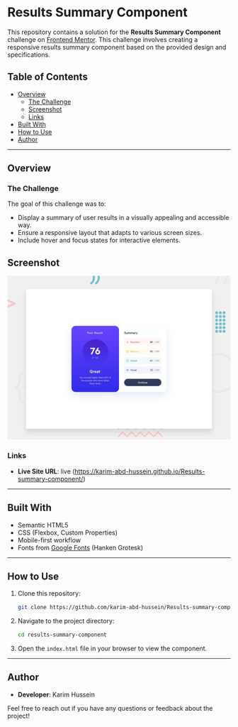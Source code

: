 # Results Summary Component

This repository contains a solution for the **Results Summary Component** challenge on [Frontend Mentor](https://www.frontendmentor.io). This challenge involves creating a responsive results summary component based on the provided design and specifications.



## Table of Contents

- [Overview](#overview)
  - [The Challenge](#the-challenge)
  - [Screenshot](#screenshot)
  - [Links](#links)
- [Built With](#built-with)
- [How to Use](#how-to-use)
- [Author](#author)

---

## Overview

### The Challenge

The goal of this challenge was to:

- Display a summary of user results in a visually appealing and accessible way.
- Ensure a responsive layout that adapts to various screen sizes.
- Include hover and focus states for interactive elements.

## Screenshot

![](./design/desktop-preview.jpg)


### Links

- **Live Site URL**: live (https://karim-abd-hussein.github.io/Results-summary-component/)

---

## Built With

- Semantic HTML5
- CSS (Flexbox, Custom Properties)
- Mobile-first workflow
- Fonts from [Google Fonts](https://fonts.google.com) (Hanken Grotesk)

---

## How to Use

1. Clone this repository:

   ```bash
   git clone https://github.com/karim-abd-hussein/Results-summary-component.git
   ```

2. Navigate to the project directory:

   ```bash
   cd results-summary-component
   ```

3. Open the `index.html` file in your browser to view the component.

---

## Author

- **Developer**: Karim Hussein

Feel free to reach out if you have any questions or feedback about the project!

